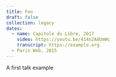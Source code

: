 ```yaml
---
title: Foo
draft: false
collection: legacy
dates:
  - name: Capitole du Libre, 2017
    video: https://youtu.be/414n2A8UmWc
    transcript: https://example.org
  - Paris Web, 2015
---
```


A first talk example
